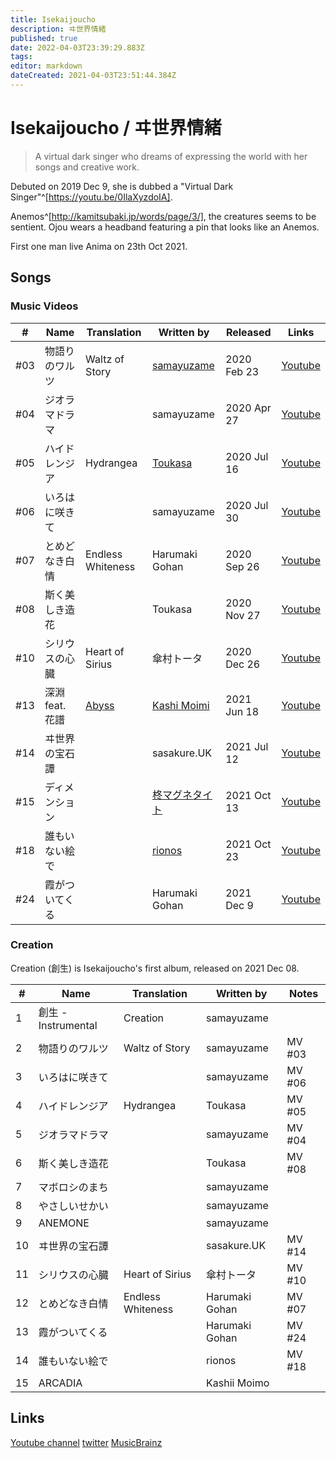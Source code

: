 ```yaml
---
title: Isekaijoucho
description: ヰ世界情緒
published: true
date: 2022-04-03T23:39:29.883Z
tags: 
editor: markdown
dateCreated: 2021-04-03T23:51:44.384Z
---
```


# Isekaijoucho / ヰ世界情緒

> A virtual dark singer who dreams of expressing the world with her songs and creative work.

Debuted on 2019 Dec 9, she is dubbed a "Virtual Dark Singer"^[https://youtu.be/0IlaXyzdoIA].

Anemos^[http://kamitsubaki.jp/words/page/3/], the creatures seems to be sentient. Ojou wears a headband featuring a pin that looks like an Anemos.

First one man live Anima on 23th Oct 2021.

## Songs

### Music Videos

| #   | Name           | Translation       | Written by  | Released  | Links |
| --- | -------------- | ----------------- | ----------- | --------- | ----- |
| #03 | 物語りのワルツ | Waltz of Story    | [samayuzame](/people/other/samayuzame) | 2020 Feb 23 | [Youtube](https://www.youtube.com/watch?v=Kz424oVx9_o) |
| #04 | ジオラマドラマ |                   | samayuzame  | 2020 Apr 27 | [Youtube](https://www.youtube.com/watch?v=ftCqxjpxdc8) |
| #05 | ハイドレンジア | Hydrangea         | [Toukasa](https://twitter.com/toukasa_) | 2020 Jul 16 | [Youtube](https://www.youtube.com/watch?v=lqTS5eaEhbI) |
| #06 | いろはに咲きて |                   | samayuzame  | 2020 Jul 30 | [Youtube](https://www.youtube.com/watch?v=EiPZenIQZa0) |
| #07 | とめどなき白情 | Endless Whiteness | Harumaki Gohan | 2020 Sep 26 | [Youtube](https://www.youtube.com/watch?v=e0ZfB1o-Msw) |
| #08 | 斯く美しき造花 |                   | Toukasa     | 2020 Nov 27 | [Youtube](https://www.youtube.com/watch?v=9dK3lA-GEc0) |
| #10 | シリウスの心臓 | Heart of Sirius   | 傘村トータ  | 2020 Dec 26 | [Youtube](https://www.youtube.com/watch?v=UKZt1vq8bKI) |
| #13 | 深淵 feat.花譜 | [Abyss](/song-lyrics/abyss)           | [Kashi Moimi](/people/artists/kashi-moimi) | 2021 Jun 18 | [Youtube](https://www.youtube.com/watch?v=kE9YpkWwHIo) |
| #14 | ヰ世界の宝石譚 |                   | sasakure.UK | 2021 Jul 12 | [Youtube](https://www.youtube.com/watch?v=hcqXjcO791s) |
| #15 | ディメンション |                   | [柊マグネタイト](https://twitter.com/hiiragi_magne) | 2021 Oct 13 | [Youtube](https://www.youtube.com/watch?v=-x1Tyg2uvVM) |
| #18 | 誰もいない絵で |                   | [rionos](https://twitter.com/rionos) | 2021 Oct 23 | [Youtube](https://www.youtube.com/watch?v=LgR34fFacVw) |
| #24 | 霞がついてくる |                   | Harumaki Gohan | 2021 Dec 9 | [Youtube](https://www.youtube.com/watch?v=EXicNyq5fG4) |

### Creation

Creation (<span title="sousei">創生</span>) is Isekaijoucho's first album, released on 2021 Dec 08.

| #  | Name           | Translation       | Written by  | Notes  |
| -- | -------------- | ----------------- | ----------- | ------ |
| 1  | 創生 - Instrumental | Creation    | samayuzame | |
| 2  | 物語りのワルツ | Waltz of Story    | samayuzame  | MV #03 |
| 3  | いろはに咲きて |                   | samayuzame  | MV #06 |
| 4  | ハイドレンジア | Hydrangea         | Toukasa     | MV #05 |
| 5  | ジオラマドラマ |                   | samayuzame  | MV #04 |
| 6  | 斯く美しき造花 |                   | Toukasa     | MV #08 |
| 7  | マボロシのまち |                   | samayuzame  | |
| 8  | やさしいせかい |                   | samayuzame  | |
| 9  | ANEMONE      |                   | samayuzame  | |
| 10 | ヰ世界の宝石譚 |                   | sasakure.UK | MV #14 |
| 11 | シリウスの心臓 | Heart of Sirius   | 傘村トータ  | MV #10 |
| 12 | とめどなき白情 | Endless Whiteness | Harumaki Gohan | MV #07 |
| 13 | 霞がついてくる |                   | Harumaki Gohan | MV #24 |
| 14 | 誰もいない絵で |                   | rionos         | MV #18 |
| 15 | ARCADIA      |                   | Kashii Moimo   | |

## Links
[Youtube channel](https://www.youtube.com/channel/UCah4_WVjmr8XA7i5aigwV-Q)
[twitter](https://twitter.com/isekaijoucho)
[MusicBrainz](https://musicbrainz.org/artist/0e51b3c5-28c3-4608-aea1-ce01eca91dd2)